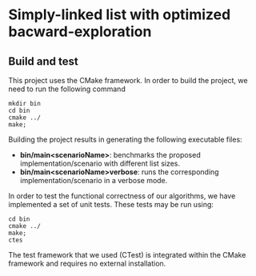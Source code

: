 # Simply-linked list with optimized bacward-exploration


## Build and test
This project uses the CMake framework.
In order to build the project, we need to run the following command
```
mkdir bin
cd bin
cmake ../
make;
```

Building the project results in generating the following executable files:
* __bin/main\<scenarioName\>__: benchmarks the proposed implementation/scenario with different list sizes.
* __bin/main\<scenarioName\>verbose__: runs the corresponding implementation/scenario in a verbose mode.

In order to test the functional correctness of our algorithms, we have implemented a set of unit tests.
These tests may be run using:
```
cd bin
cmake ../
make;
ctes
```
The test framework that we used (CTest) is integrated within the CMake framework and requires no external installation.